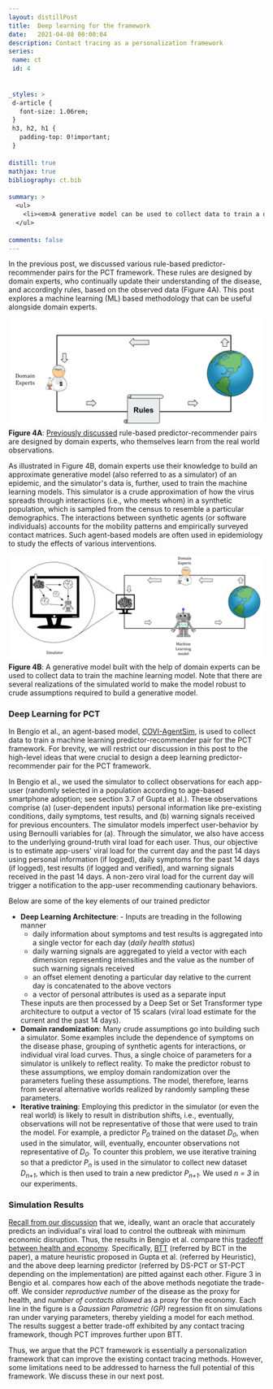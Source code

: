 ```yaml
---
layout: distillPost
title:  Deep learning for the framework
date:   2021-04-08 00:00:04
description: Contact tracing as a personalization framework
series:
 name: ct
 id: 4


_styles: >
 d-article {
   font-size: 1.06rem;
 }
 h3, h2, h1 {
   padding-top: 0!important;
 }

distill: true
mathjax: true
bibliography: ct.bib

summary: >
  <ul>
    <li><em>A generative model can be used to collect data to train a deep learning based predictor</em></li>
  </ul>

comments: false
---
```


In the previous post, we discussed various rule-based predictor-recommender pairs for the PCT framework.
These rules are designed by domain experts, who continually update their understanding of the disease, and accordingly rules,  based on the observed data (Figure 4A).
This post explores a machine learning (ML) based methodology that can be useful alongside domain experts.

<div class="row mt-3" markdown="0">
  <div class="col mt-3 mt-md-0">
    <img class="img-fluid rounded z-depth-1" src="/images/blog/ct/step1.png">
  </div>
	<div class="caption" markdown="0">
		<strong>Figure 4A</strong>: <a href="/blog/2021/ct-3/">Previously discussed</a> rule-based predictor-recommender pairs are designed by domain experts, who themselves learn from the real world observations.
	</div>
</div>

As illustrated in Figure 4B, domain experts use their knowledge to build an approximate generative model (also referred to as a simulator) of an epidemic, and the simulator's data is, further, used to train the machine learning models.
This simulator is a crude approximation of how the virus spreads through interactions (i.e., who meets whom) in a synthetic population, which is sampled from the census to resemble a particular demographics.
The interactions between synthetic agents (or software individuals) accounts for the mobility patterns and empirically surveyed contact matrices<d-cite key="Prem2017ProjectingSC"></d-cite>.
Such agent-based models are often used in epidemiology to study the effects of various interventions<d-cite key="ferretti2020quantifying"></d-cite><d-cite key="ferguson2020report"></d-cite>.

<div class="row mt-3" markdown="0">
  <div class="col mt-3 mt-md-0">
    <img class="img-fluid rounded z-depth-1" src="/images/blog/ct/step2.png">
  </div>
	<div class="caption" markdown="0">
		<strong>Figure 4B</strong>: A generative model built with the help of domain experts can be used to collect data to train the machine learning model. Note that there are several realizations of the simulated world to make the model robust to crude assumptions required to build a generative model.
	</div>
</div>

### Deep Learning for PCT
In Bengio et al.<d-cite key="bengio2020predicting"></d-cite>, an agent-based model, <a href="https://github.com/mila-iqia/COVI-AgentSim">COVI-AgentSim</a><d-cite key="gupta2020covi"></d-cite>, is used to collect data to train a machine learning predictor-recommender pair for the PCT framework.
For brevity, we will restrict our discussion in this post to the high-level ideas that were crucial to design a deep learning predictor-recommender pair for the PCT framework.

In Bengio et al.<d-cite key="bengio2020predicting"></d-cite>, we used the simulator to collect observations for each app-user (randomly selected in a population according to age-based smartphone adoption; see section 3.7 of Gupta et al.<d-cite key="gupta2020covi"></d-cite>).
These observations comprise (a) (user-dependent inputs) personal information like pre-existing conditions, daily symptoms, test results, and (b) warning signals received for previous encounters.
The simulator models imperfect user-behavior by using Bernoulli variables for (a).
Through the simulator, we also have access to the underlying ground-truth viral load for each user.
Thus, our objective is to estimate app-users' viral load for the current day and the past 14 days using personal information (if logged), daily symptoms for the past 14 days (if logged), test results (if logged and verified), and warning signals received in the past 14 days.
A non-zero viral load for the current day will trigger a notification to the app-user recommending cautionary behaviors.

Below are some of the key elements of our trained predictor
<ul>
<li><strong>Deep Learning Architecture</strong>: -  Inputs are treading in the following manner
<ul>
<li> daily information about symptoms and test results is aggregated into a single vector for each day (<em>daily health status</em>)</li>
<li>daily warning signals are aggregated to yield a vector with each dimension representing intensities and the value as the number of such warning signals received</li>
<li>an offset element denoting a particular day relative to the current day is concatenated to the above vectors</li>
<li>a vector of personal attributes is used as a separate input</li>
</ul>
These inputs are then processed by a Deep Set<d-cite key="zaheer2017deep"></d-cite> or Set Transformer<d-cite key="lee2018set"></d-cite> type architecture to output a vector of 15 scalars (viral load estimate for the current and the past 14 days).</li>

<li><strong>Domain randomization</strong>: Many crude assumptions go into building such a simulator.
Some examples include the dependence of symptoms on the disease phase, grouping of synthetic agents for interactions, or individual viral load curves.
Thus, a single choice of parameters for a simulator is unlikely to reflect reality.
To make the predictor robust to these assumptions, we employ domain randomization<d-cite key="tobin2017domain"></d-cite> over the parameters fueling these assumptions.
The model, therefore, learns from several alternative worlds realized by randomly sampling these parameters.</li>

<li><strong>Iterative training</strong>: Employing this predictor in the simulator (or even the real world) is likely to result in distribution shifts, i.e., eventually, observations will not be representative of those that were used to train the model.
For example, a predictor <em>P<sub>0</sub></em> trained on the dataset <em>D<sub>0</sub></em>, when used in the simulator, will, eventually, encounter observations not representative of <em>D<sub>0</sub></em>.
To counter this problem, we use iterative training so that a predictor <em>P<sub>n</sub></em> is used in the simulator to collect new dataset <em>D<sub>n+1</sub></em>, which is then used to train a new predictor <em>P<sub>n+1</sub></em>.
We used <em>n = 3</em> in our experiments.</li>

</ul>

### Simulation Results

<a href="/blog/2021/ct-2/#demands-on-the-framework">Recall from our discussion</a> that we, ideally,  want an oracle that accurately predicts an individual's viral load to control the outbreak with minimum economic disruption.
Thus, the results in Bengio et al.<d-cite key="bengio2020predicting"></d-cite> compare this <a href="/blog/2021/ct-1/#trade-off">tradeoff between health and economy</a>.
Specifically, <a href="">BTT</a> (referred by BCT in the paper), a mature heuristic proposed in Gupta et al.<d-cite key="gupta2020covi"></d-cite> (referred by Heuristic), and the above deep learning predictor (referred by DS-PCT or ST-PCT depending on the implementation) are pitted against each other.
Figure 3 in Bengio et al.<d-cite key="bengio2020predicting"></d-cite> compares how each of the above methods negotiate the trade-off.
We consider <em>reproductive number</em> of the disease as the proxy for health, and <em>number of contacts allowed</em> as a proxy for the economy.
Each line in the figure is a <em>Gaussian Parametric (GP)</em> regression fit on simulations ran under varying parameters, thereby yielding a model for each method.
The results suggest a better trade-off exhibited by any contact tracing framework, though PCT improves further upon BTT.


Thus, we argue that the PCT framework is essentially a personalization framework that can improve the existing contact tracing methods.
However, some limitations need to be addressed to harness the full potential of this framework.
We discuss these in our next post.
